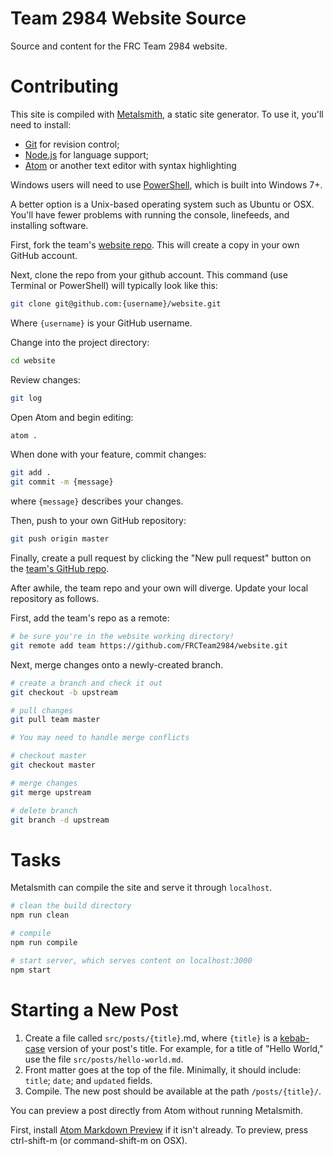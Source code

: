 # Team 2984 Website Source

Source and content for the FRC Team 2984 website.

# Contributing

This site is compiled with [Metalsmith](http://www.metalsmith.io/), a static site generator. To use it, you'll need to install:

- [Git](https://git-scm.com/) for revision control;
- [Node.js](https://nodejs.org/en/) for language support;
- [Atom](https://atom.io/) or another text editor with syntax highlighting

Windows users will need to use [PowerShell](https://docs.microsoft.com/en-us/powershell/scripting/powershell-scripting?view=powershell-5.1), which is built into Windows 7+.

A better option is a Unix-based operating system such as Ubuntu or OSX. You'll have fewer problems with running the console, linefeeds, and installing software.

First, fork the team's [website repo](https://github.com/FRCTeam2984/website). This will create a copy in your own GitHub account.

Next, clone the repo from your github account. This command (use Terminal or PowerShell) will typically look like this:

```bash
git clone git@github.com:{username}/website.git
```

Where `{username}` is your GitHub username.

Change into the project directory:

```bash
cd website
```

Review changes:

```bash
git log
```

Open Atom and begin editing:

```bash
atom .
```

When done with your feature, commit changes:

```bash
git add .
git commit -m {message}
```

where `{message}` describes your changes.

Then, push to your own GitHub repository:

```bash
git push origin master
```

Finally, create a pull request by clicking the "New pull request" button on the [team's GitHub repo](https://github.com/FRCTeam2984/website).

After awhile, the team repo and your own will diverge. Update your local repository as follows.

First, add the team's repo as a remote:

```bash
# be sure you're in the website working directory!
git remote add team https://github.com/FRCTeam2984/website.git
```

Next, merge changes onto a newly-created branch.

```bash
# create a branch and check it out
git checkout -b upstream

# pull changes
git pull team master

# You may need to handle merge conflicts

# checkout master
git checkout master

# merge changes
git merge upstream

# delete branch
git branch -d upstream
```

# Tasks

Metalsmith can compile the site and serve it through `localhost`.

```bash
# clean the build directory
npm run clean

# compile
npm run compile

# start server, which serves content on localhost:3000
npm start
```

# Starting a New Post

1. Create a file called `src/posts/{title}`.md, where `{title}` is a [kebab-case](http://wiki.c2.com/?KebabCase) version of your post's title. For example, for a title of "Hello World," use the file `src/posts/hello-world.md`.
2. Front matter goes at the top of the file. Minimally, it should include: `title`; `date`; and `updated` fields.
3. Compile. The new post should be available at the path `/posts/{title}/`.

You can preview a post directly from Atom without running Metalsmith.

First, install [Atom Markdown Preview](https://github.com/atom/markdown-preview) if it isn't already. To preview, press ctrl-shift-m (or command-shift-m on OSX).
